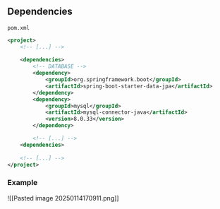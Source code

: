 ## Dependencies
`pom.xml`
```xml
<project>
	<!-- [...] -->
	
	<dependencies>
		<!-- DATABASE -->
		<dependency>
		    <groupId>org.springframework.boot</groupId>
	        <artifactId>spring-boot-starter-data-jpa</artifactId>
	    </dependency>
	   	<dependency>
		    <groupId>mysql</groupId>
		    <artifactId>mysql-connector-java</artifactId>
		    <version>8.0.33</version>
		</dependency>

		<!-- [...] -->
	<dependencies>
	
	<!-- [...] -->
</project>
```

### Example
![[Pasted image 20250114170911.png]]